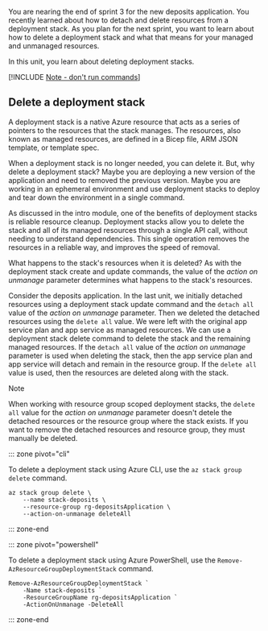 You are nearing the end of sprint 3 for the new deposits application. You recently learned about how to detach and delete resources from a deployment stack. As you plan for the next sprint, you want to learn about how to delete a deployment stack and what that means for your managed and unmanaged resources.

In this unit, you learn about deleting deployment stacks.

[!INCLUDE [Note - don't run commands](../../../includes/dont-run-commands.md)]

## Delete a deployment stack

A deployment stack is a native Azure resource that acts as a series of pointers to the resources that the stack manages. The resources, also known as managed resources, are defined in a Bicep file, ARM JSON template, or template spec.

When a deployment stack is no longer needed, you can delete it. But, why delete a deployment stack? Maybe you are deploying a new version of the application and need to removed the previous version. Maybe you are working in an ephemeral environment and use deployment stacks to deploy and tear down the environment in a single command.

As discussed in the intro module, one of the benefits of deployment stacks is reliable resource cleanup. Deployment stacks allow you to delete the stack and all of its managed resources through a single API call, without needing to understand dependencies. This single operation removes the resources in a reliable way, and improves the speed of removal.

What happens to the stack's resources when it is deleted? As with the deployment stack create and update commands, the value of the _action on unmanage_ parameter determines what happens to the stack's resources.

Consider the deposits application. In the last unit, we initially detached resources using a deployment stack update command and the `detach all` value of the _action on unmanage_ parameter. Then we deleted the detached resources using the `delete all` value. We were left with the original app service plan and app service as managed resources. We can use a deployment stack delete command to delete the stack and the remaining managed resources. If the `detach all` value of the _action on unmanage_ parameter is used when deleting the stack, then the app service plan and app service will detach and remain in the resource group. If the `delete all` value is used, then the resources are deleted along with the stack.

> [!NOTE]
> When working with resource group scoped deployment stacks, the `delete all` value for the _action on unmanage_ parameter doesn't detele the detached resources or the resource group where the stack exists. If you want to remove the detached resources and resource group, they must manually be deleted.

::: zone pivot="cli"

To delete a deployment stack using Azure CLI, use the `az stack group delete` command.

```azurecli
az stack group delete \
    --name stack-deposits \
    --resource-group rg-depositsApplication \
    --action-on-unmanage deleteAll
```

::: zone-end

::: zone pivot="powershell"

To delete a deployment stack using Azure PowerShell, use the `Remove-AzResourceGroupDeploymentStack` command.

```azurepowershell
Remove-AzResourceGroupDeploymentStack `
    -Name stack-deposits `
    -ResourceGroupName rg-depositsApplication `
    -ActionOnUnmanage -DeleteAll
```

::: zone-end
